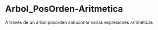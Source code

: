 # Arbol_PosOrden-Aritmetica
A través de un árbol posorden solucionar varias expresiones aritméticas

